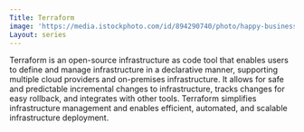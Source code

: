 ```yaml
---
Title: Terraform
image: 'https://media.istockphoto.com/id/894290740/photo/happy-business-leader-presenting-his-team-a-new-business-plan-on-whiteboard.jpg?b=1&s=170667a&w=0&k=20&c=QbEHpaZmBkJ3tlhP-s94Gi1Ff9Qc5P0o6obMkVr_sJ4='
Layout: series
---
```

Terraform is an open-source infrastructure as code tool that enables users to define and manage infrastructure in a declarative manner, supporting multiple cloud providers and on-premises infrastructure. It allows for safe and predictable incremental changes to infrastructure, tracks changes for easy rollback, and integrates with other tools. Terraform simplifies infrastructure management and enables efficient, automated, and scalable infrastructure deployment.
